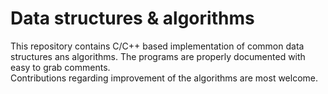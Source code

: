 # Data structures & algorithms
This repository contains C/C++ based implementation of common data structures ans algorithms. The programs are properly documented with easy to grab comments.
<br />
Contributions regarding improvement of the algorithms are most welcome.
<br />
